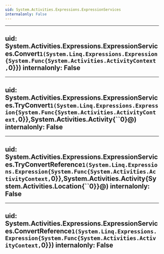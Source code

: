 ```yaml
---
uid: System.Activities.Expressions.ExpressionServices
internalonly: False
---
```


---
uid: System.Activities.Expressions.ExpressionServices.Convert``1(System.Linq.Expressions.Expression{System.Func{System.Activities.ActivityContext,``0}})
internalonly: False
---

---
uid: System.Activities.Expressions.ExpressionServices.TryConvert``1(System.Linq.Expressions.Expression{System.Func{System.Activities.ActivityContext,``0}},System.Activities.Activity{``0}@)
internalonly: False
---

---
uid: System.Activities.Expressions.ExpressionServices.TryConvertReference``1(System.Linq.Expressions.Expression{System.Func{System.Activities.ActivityContext,``0}},System.Activities.Activity{System.Activities.Location{``0}}@)
internalonly: False
---

---
uid: System.Activities.Expressions.ExpressionServices.ConvertReference``1(System.Linq.Expressions.Expression{System.Func{System.Activities.ActivityContext,``0}})
internalonly: False
---
